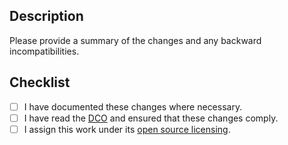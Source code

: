 ## Description

Please provide a summary of the changes and any backward incompatibilities.

## Checklist

- [ ] I have documented these changes where necessary.
- [ ] I have read the [DCO][DCO] and ensured that these changes comply.
- [ ] I assign this work under its [open source licensing][terms].

[DCO]: https://github.com/OffchainLabs/liquid-book/blob/main/licenses/DCO.txt
[terms]: https://github.com/OffchainLabs/liquid-book/blob/main/licenses/COPYRIGHT.md

